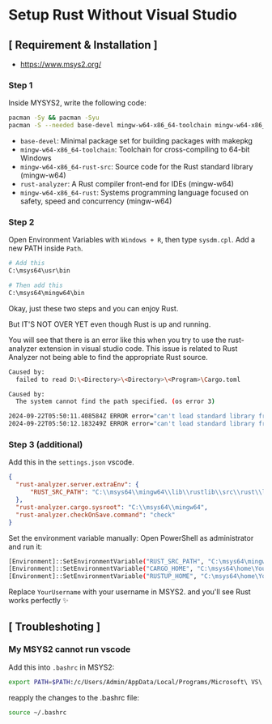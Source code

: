 # Setup Rust Without Visual Studio

## [ Requirement & Installation ]
- https://www.msys2.org/

### Step 1
Inside MYSYS2, write the following code:
```bash
pacman -Sy && pacman -Syu
pacman -S --needed base-devel mingw-w64-x86_64-toolchain mingw-w64-x86_64-rust-src rust-analyzer mingw-w64-x86_64-rust
```

- `base-devel`: Minimal package set for building packages with makepkg
- `mingw-w64-x86_64-toolchain`: Toolchain for cross-compiling to 64-bit Windows
-  `mingw-w64-x86_64-rust-src`: Source code for the Rust standard library (mingw-w64)
-  `rust-analyzer`: A Rust compiler front-end for IDEs (mingw-w64)
-  `mingw-w64-x86_64-rust`: Systems programming language focused on safety, speed and concurrency (mingw-w64)

### Step 2
Open Environment Variables with `Windows + R`, then type `sysdm.cpl`. Add a new PATH inside `Path`.
```bash
# Add this
C:\msys64\usr\bin

# Then add this
C:\msys64\mingw64\bin
```

Okay, just these two steps and you can enjoy Rust.

But IT'S NOT OVER YET even though Rust is up and running.

You will see that there is an error like this when you try to use the rust-analyzer extension in visual studio code. This issue is related to Rust Analyzer not being able to find the appropriate Rust source.

```bash
Caused by:
  failed to read D:\<Directory>\<Directory>\<Program>\Cargo.toml

Caused by:
  The system cannot find the path specified. (os error 3)

2024-09-22T05:50:11.408584Z ERROR error="can't load standard library from sysroot\n{sysroot_path}\n(discovered via rustc --print sysroot)\ntry installing the Rust source the same way you installed rustc"
2024-09-22T05:50:12.183249Z ERROR error="can't load standard library from sysroot\n{sysroot_path}\n(discovered via rustc --print sysroot)\ntry installing the Rust source the same way you installed rustc"
```

### Step 3 (additional)
Add this in the `settings.json` vscode.
```json
{
  "rust-analyzer.server.extraEnv": {
      "RUST_SRC_PATH": "C:\\msys64\\mingw64\\lib\\rustlib\\src\\rust\\library"
  },
  "rust-analyzer.cargo.sysroot": "C:\\msys64\\mingw64",
  "rust-analyzer.checkOnSave.command": "check"
}
```

Set the environment variable manually:
Open PowerShell as administrator and run it:
```bash
[Environment]::SetEnvironmentVariable("RUST_SRC_PATH", "C:\msys64\mingw64\lib\rustlib\src\rust\library", "User")
[Environment]::SetEnvironmentVariable("CARGO_HOME", "C:\msys64\home\YourUsername\.cargo", "User")
[Environment]::SetEnvironmentVariable("RUSTUP_HOME", "C:\msys64\home\YourUsername\.rustup", "User")
```

Replace `YourUsername` with your username in MSYS2.
and you'll see Rust works perfectly ✨

## [ Troubleshoting ]

### My MSYS2 cannot run vscode
Add this into `.bashrc` in  MSYS2:
```bash
export PATH=$PATH:/c/Users/Admin/AppData/Local/Programs/Microsoft\ VS\ Code/bin
```

reapply the changes to the .bashrc file:
```bash
source ~/.bashrc
```
